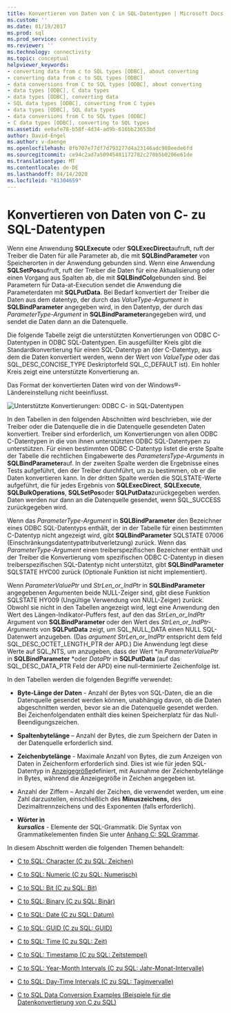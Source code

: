 ```yaml
---
title: Konvertieren von Daten von C in SQL-Datentypen | Microsoft Docs
ms.custom: ''
ms.date: 01/19/2017
ms.prod: sql
ms.prod_service: connectivity
ms.reviewer: ''
ms.technology: connectivity
ms.topic: conceptual
helpviewer_keywords:
- converting data from c to SQL types [ODBC], about converting
- converting data from c to SQL types [ODBC]
- data conversions from C to SQL types [ODBC], about converting
- data types [ODBC], C data types
- data types [ODBC], converting data
- SQL data types [ODBC], converting from C types
- data types [ODBC], SQL data types
- data conversions from C to SQL types [ODBC]
- C data types [ODBC], converting to SQL types
ms.assetid: ee0afe78-b58f-4d34-ad9b-616bb23653bd
author: David-Engel
ms.author: v-daenge
ms.openlocfilehash: 8fb707e77df7d793277d4a23146adc980eede6fd
ms.sourcegitcommit: ce94c2ad7a50945481172782c270b5b0206e61de
ms.translationtype: MT
ms.contentlocale: de-DE
ms.lasthandoff: 04/14/2020
ms.locfileid: "81304659"
---
```

# <a name="converting-data-from-c-to-sql-data-types"></a>Konvertieren von Daten von C- zu SQL-Datentypen
Wenn eine Anwendung **SQLExecute** oder **SQLExecDirect**aufruft, ruft der Treiber die Daten für alle Parameter ab, die mit **SQLBindParameter** von Speicherorten in der Anwendung gebunden sind. Wenn eine Anwendung **SQLSetPos**aufruft, ruft der Treiber die Daten für eine Aktualisierung oder einen Vorgang aus Spalten ab, die mit **SQLBindCol**gebunden sind. Bei Parametern für Data-at-Execution sendet die Anwendung die Parameterdaten mit **SQLPutData**. Bei Bedarf konvertiert der Treiber die Daten aus dem datentyp, der durch das *ValueType-Argument* in **SQLBindParameter** angegeben wird, in den Datentyp, der durch das *ParameterType-Argument* in **SQLBindParameter**angegeben wird, und sendet die Daten dann an die Datenquelle.  
  
 Die folgende Tabelle zeigt die unterstützten Konvertierungen von ODBC C-Datentypen in ODBC SQL-Datentypen. Ein ausgefüllter Kreis gibt die Standardkonvertierung für einen SQL-Datentyp an (der C-Datentyp, aus dem die Daten konvertiert werden, wenn der Wert von *ValueType* oder das SQL_DESC_CONCISE_TYPE Deskriptorfeld SQL_C_DEFAULT ist). Ein hohler Kreis zeigt eine unterstützte Konvertierung an.  
  
 Das Format der konvertierten Daten wird von der Windows®-Ländereinstellung nicht beeinflusst.  
  
 ![Unterstützte Konvertierungen: ODBC C- in SQL-Datentypen](../../../odbc/reference/appendixes/media/apd1b.gif "apd1b")  
  
 In den Tabellen in den folgenden Abschnitten wird beschrieben, wie der Treiber oder die Datenquelle die in die Datenquelle gesendeten Daten konvertiert. Treiber sind erforderlich, um Konvertierungen von allen ODBC C-Datentypen in die von ihnen unterstützten ODBC SQL-Datentypen zu unterstützen. Für einen bestimmten ODBC C-Datentyp listet die erste Spalte der Tabelle die rechtlichen Eingabewerte des *ParametersType-Arguments* in **SQLBindParameter**auf. In der zweiten Spalte werden die Ergebnisse eines Tests aufgeführt, den der Treiber durchführt, um zu bestimmen, ob er die Daten konvertieren kann. In der dritten Spalte werden die SQLSTATE-Werte aufgeführt, die für jedes Ergebnis von **SQLExecDirect**, **SQLExecute**, **SQLBulkOperations**, **SQLSetPos**oder **SQLPutData**zurückgegeben werden. Daten werden nur dann an die Datenquelle gesendet, wenn SQL_SUCCESS zurückgegeben wird.  
  
 Wenn das *ParameterType-Argument* in **SQLBindParameter** den Bezeichner eines ODBC SQL-Datentyps enthält, der in der Tabelle für einen bestimmten C-Datentyp nicht angezeigt wird, gibt **SQLBindParameter** SQLSTATE 07006 (Einschränkungsdatentypattributverletzung) zurück. Wenn das *ParameterType-Argument* einen treiberspezifischen Bezeichner enthält und der Treiber die Konvertierung vom spezifischen ODBC C-Datentyp in diesen treiberspezifischen SQL-Datentyp nicht unterstützt, gibt **SQLBindParameter** SQLSTATE HYC00 zurück (Optionale Funktion ist nicht implementiert).  
  
 Wenn *ParameterValuePtr* und *StrLen_or_IndPtr* in **SQLBindParameter** angegebenen Argumenten beide NULL-Zeiger sind, gibt diese Funktion SQLSTATE HY009 (Ungültige Verwendung von NULL-Zeiger) zurück. Obwohl sie nicht in den Tabellen angezeigt wird, legt eine Anwendung den Wert des Längen-Indikator-Puffers fest, auf den das *StrLen_or_IndPtr* Argument von **SQLBindParameter** oder den Wert des *StrLen_or_IndPtr-Arguments* von **SQLPutData** zeigt, um SQL_NULL_DATA einen NULL SQL-Datenwert anzugeben. (Das *argument StrLen_or_IndPtr* entspricht dem feld SQL_DESC_OCTET_LENGTH_PTR der APD.) Die Anwendung legt diese Werte auf SQL_NTS, um anzugeben, dass der Wert \*in *ParameterValuePtr* in **SQLBindParameter** \*oder *DataPtr* in **SQLPutData** (auf das SQL_DESC_DATA_PTR Feld der APD) eine null-terminierte Zeichenfolge ist.  
  
 In den Tabellen werden die folgenden Begriffe verwendet:  
  
-   **Byte-Länge der Daten** - Anzahl der Bytes von SQL-Daten, die an die Datenquelle gesendet werden können, unabhängig davon, ob die Daten abgeschnitten werden, bevor sie an die Datenquelle gesendet werden. Bei Zeichenfolgendaten enthält dies keinen Speicherplatz für das Null-Beendigungszeichen.  
  
-   **Spaltenbytelänge** – Anzahl der Bytes, die zum Speichern der Daten in der Datenquelle erforderlich sind.  
  
-   **Zeichenbytelänge** - Maximale Anzahl von Bytes, die zum Anzeigen von Daten in Zeichenform erforderlich sind. Dies ist wie für jeden SQL-Datentyp in [Anzeigegröße](../../../odbc/reference/appendixes/display-size.md)definiert, mit Ausnahme der Zeichenbytelänge in Bytes, während die Anzeigegröße in Zeichen angegeben ist.  
  
-   Anzahl der Ziffern – Anzahl der Zeichen, die verwendet werden, um eine Zahl darzustellen, einschließlich des **Minuszeichens,** des Dezimaltrennzeichens und des Exponenten (falls erforderlich).  
  
-   **Wörter in**   
     ***kursalics*** - Elemente der SQL-Grammatik. Die Syntax von Grammatikelementen finden Sie unter [Anhang C: SQL Grammar](../../../odbc/reference/appendixes/appendix-c-sql-grammar.md).  
  
 In diesem Abschnitt werden die folgenden Themen behandelt:  
  
-   [C to SQL: Character (C zu SQL: Zeichen)](../../../odbc/reference/appendixes/c-to-sql-character.md)  
  
-   [C to SQL: Numeric (C zu SQL: Numerisch)](../../../odbc/reference/appendixes/c-to-sql-numeric.md)  
  
-   [C to SQL: Bit (C zu SQL: Bit)](../../../odbc/reference/appendixes/c-to-sql-bit.md)  
  
-   [C to SQL: Binary (C zu SQL: Binär)](../../../odbc/reference/appendixes/c-to-sql-binary.md)  
  
-   [C to SQL: Date (C zu SQL: Datum)](../../../odbc/reference/appendixes/c-to-sql-date.md)  
  
-   [C to SQL: GUID (C zu SQL: GUID)](../../../odbc/reference/appendixes/c-to-sql-guid.md)  
  
-   [C to SQL: Time (C zu SQL: Zeit)](../../../odbc/reference/appendixes/c-to-sql-time.md)  
  
-   [C to SQL: Timestamp (C zu SQL: Zeitstempel)](../../../odbc/reference/appendixes/c-to-sql-timestamp.md)  
  
-   [C to SQL: Year-Month Intervals (C zu SQL: Jahr-Monat-Intervalle)](../../../odbc/reference/appendixes/c-to-sql-year-month-intervals.md)  
  
-   [C to SQL: Day-Time Intervals (C zu SQL: Taginvervalle)](../../../odbc/reference/appendixes/c-to-sql-day-time-intervals.md)  
  
-   [C to SQL Data Conversion Examples (Beispiele für die Datenkonvertierung von C zu SQL)](../../../odbc/reference/appendixes/c-to-sql-data-conversion-examples.md)

